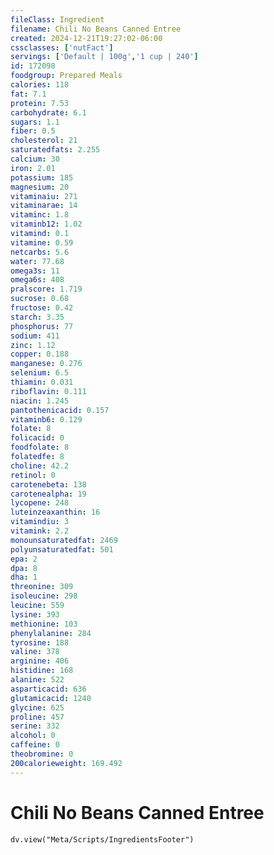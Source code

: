 ```yaml
---
fileClass: Ingredient
filename: Chili No Beans Canned Entree
created: 2024-12-21T19:27:02-06:00
cssclasses: ['nutFact']
servings: ['Default | 100g','1 cup | 240']
id: 172098
foodgroup: Prepared Meals
calories: 118
fat: 7.1
protein: 7.53
carbohydrate: 6.1
sugars: 1.1
fiber: 0.5
cholesterol: 21
saturatedfats: 2.255
calcium: 30
iron: 2.01
potassium: 185
magnesium: 20
vitaminaiu: 271
vitaminarae: 14
vitaminc: 1.8
vitaminb12: 1.02
vitamind: 0.1
vitamine: 0.59
netcarbs: 5.6
water: 77.68
omega3s: 11
omega6s: 408
pralscore: 1.719
sucrose: 0.68
fructose: 0.42
starch: 3.35
phosphorus: 77
sodium: 411
zinc: 1.12
copper: 0.188
manganese: 0.276
selenium: 6.5
thiamin: 0.031
riboflavin: 0.111
niacin: 1.245
pantothenicacid: 0.157
vitaminb6: 0.129
folate: 8
folicacid: 0
foodfolate: 8
folatedfe: 8
choline: 42.2
retinol: 0
carotenebeta: 138
carotenealpha: 19
lycopene: 248
luteinzeaxanthin: 16
vitamindiu: 3
vitamink: 2.2
monounsaturatedfat: 2469
polyunsaturatedfat: 501
epa: 2
dpa: 8
dha: 1
threonine: 309
isoleucine: 298
leucine: 559
lysine: 393
methionine: 103
phenylalanine: 284
tyrosine: 188
valine: 378
arginine: 406
histidine: 168
alanine: 522
asparticacid: 636
glutamicacid: 1240
glycine: 625
proline: 457
serine: 332
alcohol: 0
caffeine: 0
theobromine: 0
200calorieweight: 169.492
---
```


# Chili No Beans Canned Entree

```dataviewjs
dv.view("Meta/Scripts/IngredientsFooter")
```